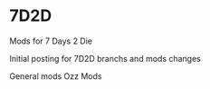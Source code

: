 # 7D2D
Mods for 7 Days 2 Die

Initial posting for 7D2D branchs and mods changes

General mods
Ozz Mods
